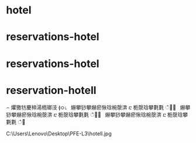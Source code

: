 ﻿# hotel

# reservations-hotel

# reservations-hotel

# reservation-hotell

⌢ 爠獥牥慶楴湯栭瑯汥 ≬ഠ⌊  爀攀猀攀爀瘀愀琀椀漀渀 ⴀ 栀漀琀攀氀氀 ഀ਀⌀  爀攀猀攀爀瘀愀琀椀漀渀 ⴀ 栀漀琀攀氀氀 ഀ਀⌀  爀攀猀攀爀瘀愀琀椀漀渀 ⴀ 栀漀琀攀氀氀 ഀ਀ 




C:\Users\Lenovo\Desktop\PFE-L3\hotell.jpg
